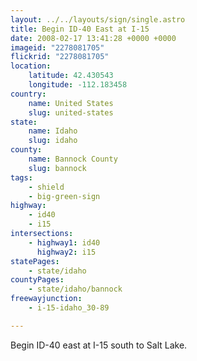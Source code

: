 ```yaml
---
layout: ../../layouts/sign/single.astro
title: Begin ID-40 East at I-15
date: 2008-02-17 13:41:28 +0000 +0000
imageid: "2278081705"
flickrid: "2278081705"
location:
    latitude: 42.430543
    longitude: -112.183458
country:
    name: United States
    slug: united-states
state:
    name: Idaho
    slug: idaho
county:
    name: Bannock County
    slug: bannock
tags:
    - shield
    - big-green-sign
highway:
    - id40
    - i15
intersections:
    - highway1: id40
      highway2: i15
statePages:
    - state/idaho
countyPages:
    - state/idaho/bannock
freewayjunction:
    - i-15-idaho_30-89

---
```

Begin ID-40 east at I-15 south to Salt Lake.